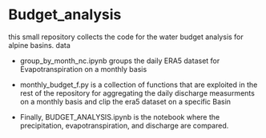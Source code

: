 # Budget_analysis


this small repository collects the code for the water budget analysis for alpine basins.
data

  - group_by_month_nc.ipynb groups the daily ERA5 dataset for Evapotranspiration on a monthly basis

  - monthly_budget_f.py is a collection of functions that are exploited in the rest of the repository for aggregating the daily discharge measurments on a monthly basis and clip the era5 dataset on a specific Basin
 
 - Finally, BUDGET_ANALYSIS.ipynb is the notebook where the precipitation, evapotranspiration, and discharge are compared.

